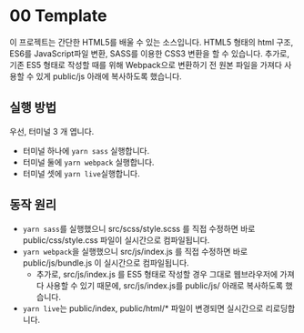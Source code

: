 # 00 Template

이 프로젝트는 간단한 HTML5를 배울 수 있는 소스입니다.
HTML5 형태의 html 구조, ES6를 JavaScript파일 변환, SASS를 이용한 CSS3 변환을 할 수 있습니다.
추가로, 기존 ES5 형태로 작성할 때를 위해 Webpack으로 변환하기 전 원본 파일을 가져다 사용할 수 있게 public/js 아래에 복사하도록 했습니다.

## 실행 방법

우선, 터미널 3 개 엽니다.

- 터미널 하나에 `yarn sass` 실행합니다.
- 터미널 둘에 `yarn webpack` 실행합니다.
- 터미널 셋에 `yarn live`실행합니다.

## 동작 원리

- `yarn sass`를 실행했으니 src/scss/style.scss 를 직접 수정하면 바로 public/css/style.css 파일이 실시간으로 컴파일됩니다.
- `yarn webpack`을 실행했으니 src/js/index.js 를 직접 수정하면 바로 public/js/bundle.js 이 실시간으로 컴파일됩니다.
  - 추가로, src/js/index.js 를 ES5 형태로 작성할 경우 그대로 웹브라우저에 가져다 사용할 수 있기 때문에, src/js/index.js를 public/js/ 아래로 복사하도록 했습니다.
- `yarn live`는 public/index, public/html/* 파일이 변경되면 실시간으로 리로딩합니다.
